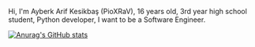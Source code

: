 Hi, I'm Ayberk Arif Kesikbaş (PioXRaV), 16 years old, 3rd year high school student, Python developer, I want to be a Software Engineer.

[![Anurag's GitHub stats](https://github-readme-stats.vercel.app/api?username=PioXRaV)](https://github.com/anuraghazra/github-readme-stats)
